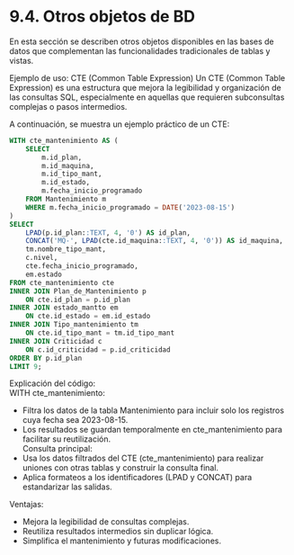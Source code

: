 # 9.4. Otros objetos de BD

En esta sección se describen otros objetos disponibles en las bases de datos que complementan las funcionalidades tradicionales de tablas y vistas.

Ejemplo de uso: CTE (Common Table Expression)
Un CTE (Common Table Expression) es una estructura que mejora la legibilidad y organización de las consultas SQL, especialmente en aquellas que requieren subconsultas complejas o pasos intermedios.

A continuación, se muestra un ejemplo práctico de un CTE:

```sql
WITH cte_mantenimiento AS (
    SELECT 
        m.id_plan,
        m.id_maquina,
        m.id_tipo_mant,
        m.id_estado,
        m.fecha_inicio_programado
    FROM Mantenimiento m
    WHERE m.fecha_inicio_programado = DATE('2023-08-15')
)
SELECT 
    LPAD(p.id_plan::TEXT, 4, '0') AS id_plan,
    CONCAT('MQ-', LPAD(cte.id_maquina::TEXT, 4, '0')) AS id_maquina,
    tm.nombre_tipo_mant,
    c.nivel,
    cte.fecha_inicio_programado,
    em.estado
FROM cte_mantenimiento cte
INNER JOIN Plan_de_Mantenimiento p
    ON cte.id_plan = p.id_plan
INNER JOIN estado_mantto em
    ON cte.id_estado = em.id_estado
INNER JOIN Tipo_mantenimiento tm
    ON cte.id_tipo_mant = tm.id_tipo_mant
INNER JOIN Criticidad c
    ON c.id_criticidad = p.id_criticidad
ORDER BY p.id_plan
LIMIT 9;
```

Explicación del código:<br>
WITH cte_mantenimiento:<br>
- Filtra los datos de la tabla Mantenimiento para incluir solo los registros cuya fecha sea 2023-08-15.
- Los resultados se guardan temporalmente en cte_mantenimiento para facilitar su reutilización.<br>
Consulta principal:<br>
- Usa los datos filtrados del CTE (cte_mantenimiento) para realizar uniones con otras tablas y construir la consulta final.
- Aplica formateos a los identificadores (LPAD y CONCAT) para estandarizar las salidas.<br>

Ventajas:<br>
- Mejora la legibilidad de consultas complejas.
- Reutiliza resultados intermedios sin duplicar lógica.
- Simplifica el mantenimiento y futuras modificaciones.

